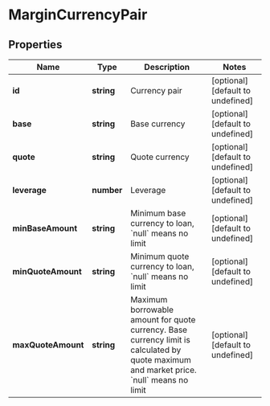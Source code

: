 # MarginCurrencyPair

## Properties

Name | Type | Description | Notes
------------ | ------------- | ------------- | -------------
**id** | **string** | Currency pair | [optional] [default to undefined]
**base** | **string** | Base currency | [optional] [default to undefined]
**quote** | **string** | Quote currency | [optional] [default to undefined]
**leverage** | **number** | Leverage | [optional] [default to undefined]
**minBaseAmount** | **string** | Minimum base currency to loan, &#x60;null&#x60; means no limit | [optional] [default to undefined]
**minQuoteAmount** | **string** | Minimum quote currency to loan, &#x60;null&#x60; means no limit | [optional] [default to undefined]
**maxQuoteAmount** | **string** | Maximum borrowable amount for quote currency. Base currency limit is calculated by quote maximum and market price. &#x60;null&#x60; means no limit | [optional] [default to undefined]

